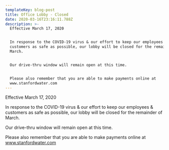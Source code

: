 ```yaml
---
templateKey: blog-post
title: Office Lobby - Closed
date: 2020-03-16T23:16:11.788Z
description: >-
  Effective March 17, 2020


  In response to the COVID-19 virus & our effort to keep our employees &
  customers as safe as possible, our lobby will be closed for the remainder of
  March. 


  Our drive-thru window will remain open at this time. 


  Please also remember that you are able to make payments online at
  www.stanfordwater.com
---
```

Effective March 17, 2020



In response to the COVID-19 virus & our effort to keep our employees & customers as safe as possible, our lobby will be closed for the remainder of March. 



Our drive-thru window will remain open at this time. 



Please also remember that you are able to make payments online at www.stanfordwater.com

